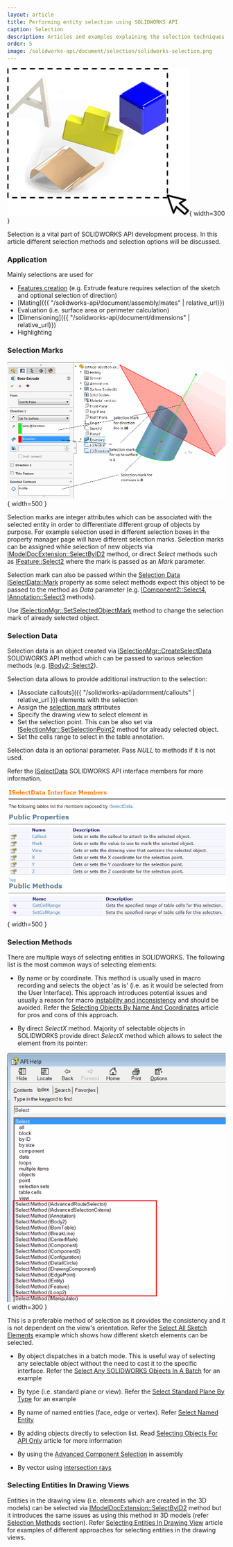 ```yaml
---
layout: article
title: Performing entity selection using SOLIDWORKS API
caption: Selection
description: Articles and examples explaining the selection techniques in SOLIDWORKS API
order: 5
image: /solidworks-api/document/selection/solidworks-selection.png
---
```

![Selections in SOLIDWORKS API](solidworks-selection.png){ width=300 }

Selection is a vital part of SOLIDWORKS API development process. In this article different selection methods and selection options will be discussed.

### Application

Mainly selections are used for

* [Features creation](/solidworks-api/document/features-manager) (e.g. Extrude feature requires selection of the sketch and optional selection of direction)
* [Mating]({{ "/solidworks-api/document/assembly/mates" | relative_url}})
* Evaluation (i.e. surface area or perimeter calculation)
* [Dimensioning]({{ "/solidworks-api/document/dimensions" | relative_url}})
* Highlighting

### Selection Marks

![Selection marks for Extrude feature](selection-marks-for-extrude-feature.png){ width=500 }

Selection marks are integer attributes which can be associated with the selected entity in order to differentiate different group of objects by purpose. For example selection used in different selection boxes in the property manager page will have different selection marks. Selection marks can be assigned while selection of new objects via [IModelDocExtension::SelectByID2](http://help.solidworks.com/2012/english/api/sldworksapi/solidworks.interop.sldworks~solidworks.interop.sldworks.imodeldocextension~selectbyid2.html) method, or direct *Select* methods such as [IFeature::Select2](http://help.solidworks.com/2012/english/api/sldworksapi/solidworks.interop.sldworks~solidworks.interop.sldworks.ifeature~select2.html) where the mark is passed as an *Mark* parameter.

Selection mark can also be passed within the [Selection Data](#selection-data) [ISelectData::Mark](http://help.solidworks.com/2016/english/api/sldworksapi/SolidWorks.Interop.sldworks~SolidWorks.Interop.sldworks.ISelectData~Mark.html) property as some select methods expect this object to be passed to the method as *Data* parameter (e.g. [IComponent2::Select4](http://help.solidworks.com/2012/english/api/sldworksapi/SOLIDWORKS.Interop.sldworks~SOLIDWORKS.Interop.sldworks.IComponent2~Select4.html), [IAnnotation::Select3](http://help.solidworks.com/2012/english/api/sldworksapi/SolidWorks.Interop.sldworks~SolidWorks.Interop.sldworks.IAnnotation~Select3.html) methods).

Use [ISelectionMgr::SetSelectedObjectMark](http://help.solidworks.com/2012/english/api/sldworksapi/SolidWorks.Interop.sldworks~SolidWorks.Interop.sldworks.ISelectionMgr~SetSelectedObjectMark.html) method to change the selection mark of already selected object.

### Selection Data

Selection data is an object created via [ISelectionMgr::CreateSelectData](http://help.solidworks.com/2012/english/api/sldworksapi/solidworks.interop.sldworks~solidworks.interop.sldworks.iselectionmgr~createselectdata.html) SOLIDWORKS API method which can be passed to various selection methods (e.g. [IBody2::Select2](http://help.solidworks.com/2012/english/api/sldworksapi/SOLIDWORKS.Interop.sldworks~SOLIDWORKS.Interop.sldworks.IBody2~Select2.html)).

Selection data allows to provide additional instruction to the selection:

* [Associate callouts]({{ "/solidworks-api/adornment/callouts" | relative_url  }}) elements with the selection
* Assign the [selection mark](#selection-marks) attributes
* Specify the drawing view to select element in
* Set the selection point. This can be also set via [ISelectionMgr::SetSelectionPoint2](http://help.solidworks.com/2012/english/api/sldworksapi/SolidWorks.Interop.sldworks~SolidWorks.Interop.sldworks.ISelectionMgr~SetSelectionPoint2.html) method for already selected object.
* Set the cells range to select in the table annotation.

Selection data is an optional parameter. Pass *NULL* to methods if it is not used.

Refer the [ISelectData](http://help.solidworks.com/2012/english/api/sldworksapi/SolidWorks.Interop.sldworks~SolidWorks.Interop.sldworks.ISelectData_members.html) SOLIDWORKS API interface members for more information.

![ISelectData Interface Members](select-data-interface-members.png){ width=500 }

### Selection Methods

There are multiple ways of selecting entities in SOLIDWORKS. The following list is the most common ways of selecting elements:

* By name or by coordinate. This method is usually used in macro recording and selects the object 'as is' (i.e. as it would be selected from the User Interface). This approach introduces potential issues and usually a reason for macro [instability and inconsistency](solidworks-api/troubleshooting/macros/selection-inconsistency) and should be avoided. Refer the [Selecting Objects By Name And Coordinates](select-by-id) article for pros and cons of this approach.

* By direct *SelectX* method. Majority of selectable objects in SOLIDWORKS provide direct *SelectX* method which allows to select the element from its pointer:

![Direct SelectX methods for SOLIDWORKS objects](objects-select-method-api-help.png){ width=300 }

This is a preferable method of selection as it provides the consistency and it is not dependent on the view's orientation. Refer the [Select All Sketch Elements](select-all-sketch-elements) example which shows how different sketch elements can be selected.

* By object dispatches in a batch mode. This is useful way of selecting any selectable object without the need to cast it to the specific interface. Refer the [Select Any SOLIDWORKS Objects In A Batch](select-objects) for an example

* By type (i.e. standard plane or view). Refer the [Select Standard Plane By Type](select-standard-plane) for an example

* By name of named entities (face, edge or vertex). Refer [Select Named Entity](select-named-entity)

* By adding objects directly to selection list. Read [Selecting Objects For API Only](api-only-selection) article for more information

* By using the [Advanced Component Selection](http://help.solidworks.com/2012/english/api/sldworksapi/Use_Advanced_Component_Selection_Example_VB.htm) in assembly

* By vector using [intersection rays](http://help.solidworks.com/2012/english/api/sldworksapi/Select_Objects_Using_Intersecting_Ray_Example_VB.htm)

### Selecting Entities In Drawing Views

Entities in the drawing view (i.e. elements which are created in the 3D models) can be selected via [IModelDocExtension::SelectByID2](http://help.solidworks.com/2012/english/api/sldworksapi/solidworks.interop.sldworks~solidworks.interop.sldworks.imodeldocextension~selectbyid2.html) method but it introduces the same issues as using this method in 3D models (refer [Selection Methods](#selection-methods) section). Refer [Selecting Entities In Drawing View](drawing-view-entities) article for examples of different approaches for selecting entities in the drawing views.